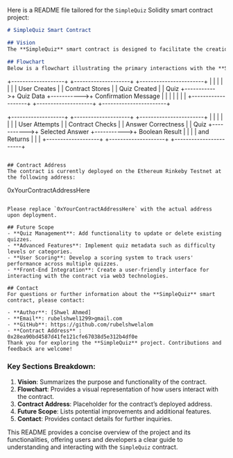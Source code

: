 Here is a README file tailored for the `SimpleQuiz` Solidity smart contract project:

```markdown
# SimpleQuiz Smart Contract

## Vision
The **SimpleQuiz** smart contract is designed to facilitate the creation and management of quizzes on the Ethereum blockchain. It enables users to create multiple-choice quizzes and allows participants to attempt these quizzes to verify if their answers are correct. This decentralized approach ensures transparency and immutability in quiz management.

## Flowchart
Below is a flowchart illustrating the primary interactions with the **SimpleQuiz** contract:

```
+-------------------+            +--------------------+            +-----------------------+
|                   |            |                    |            |                       |
|  User Creates     |            |  Contract Stores   |            |  Quiz Created         |
|  Quiz             +----------->+  Quiz Data         +----------->+  Confirmation Message |
|                   |            |                    |            |                       |
+-------------------+            +--------------------+            +-----------------------+

+-------------------+            +--------------------+            +-----------------------+
|                   |            |                    |            |                       |
|  User Attempts    |            |  Contract Checks   |            |  Answer Correctness    |
|  Quiz             +----------->+  Selected Answer   +----------->+  Boolean Result        |
|                   |            |  and Returns       |            |                       |
+-------------------+            +--------------------+            +-----------------------+
```

## Contract Address
The contract is currently deployed on the Ethereum Rinkeby Testnet at the following address:

```
0xYourContractAddressHere
```

Please replace `0xYourContractAddressHere` with the actual address upon deployment.

## Future Scope
- **Quiz Management**: Add functionality to update or delete existing quizzes.
- **Advanced Features**: Implement quiz metadata such as difficulty levels or categories.
- **User Scoring**: Develop a scoring system to track users' performance across multiple quizzes.
- **Front-End Integration**: Create a user-friendly interface for interacting with the contract via web3 technologies.

## Contact
For questions or further information about the **SimpleQuiz** smart contract, please contact:

- **Author**: [Shwel Ahmed]
- **Email**: rubelshwel1299>gmail.com
- **GitHub**: https://github.com/rubelshwelalom
- **Contract Address** :
0x28ea90bd4587d41fe121cfe67038d5e312b4df0e
Thank you for exploring the **SimpleQuiz** project. Contributions and feedback are welcome!
```

### Key Sections Breakdown:
1. **Vision**: Summarizes the purpose and functionality of the contract.
2. **Flowchart**: Provides a visual representation of how users interact with the contract.
3. **Contract Address**: Placeholder for the contract’s deployed address.
4. **Future Scope**: Lists potential improvements and additional features.
5. **Contact**: Provides contact details for further inquiries.

This README provides a concise overview of the project and its functionalities, offering users and developers a clear guide to understanding and interacting with the `SimpleQuiz` contract.
